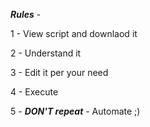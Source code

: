 **_Rules_** -

1 - View script and downlaod it

2 - Understand it

3 - Edit it per your need

4 - Execute

5 - **_DON'T repeat_** - Automate ;)
